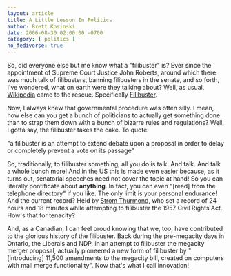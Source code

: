 ```yaml
---
layout: article
title: A Little Lesson In Politics
author: Brett Kosinski
date: 2006-08-30 02:00:00 -0700
category: [ politics ]
no_fediverse: true
---
```


So, did everyone else but me know what a "filibuster" is?  Ever since the appointment of Supreme Court Justice John Roberts, around which there was much talk of filibusters, banning filibusters in the senate, and so forth, I've wondered, what on earth were they talking about?  Well, as usual, [Wikipedia](http://www.wikipedia.org) came to the rescue.  Specifically [Filibuster](http://en.wikipedia.org/wiki/Filibuster).

Now, I always knew that governmental procedure was often silly.  I mean, how else can you get a bunch of politicians to actually get something done than to strap them down with a bunch of bizarre rules and regulations?  Well, I gotta say, the filibuster takes the cake.  To quote:

"a filibuster is an attempt to extend debate upon a proposal in order to delay or completely prevent a vote on its passage"

So, traditionally, to filibuster something, all you do is talk.  And talk.  And talk a whole bunch more!  And in the US this is made even easier because, as it turns out, senatorial speeches need not cover the topic at hand!  So you can literally pontificate about **anything**.  In fact, you can even "[read] from the telephone directory" if you like.  The only limit is your personal endurance!  And the current record?  Held by [Strom Thurmond](http://en.wikipedia.org/wiki/Strom%20Thurmond), who set a record of 24 hours and 18 minutes while attempting to filibuster the 1957 Civil Rights Act.  How's that for tenacity?

And, as a Canadian, I can feel proud knowing that we, too, have contributed to the glorious history of the filibuster.  Back during the pre-megacity days in Ontario, the Liberals and NDP, in an attempt to filibuster the megacity merger proposal, actually pioneered a new form of filibuster by "[introducing] 11,500 amendments to the megacity bill, created on computers with mail merge functionality".  Now that's what I call innovation!

